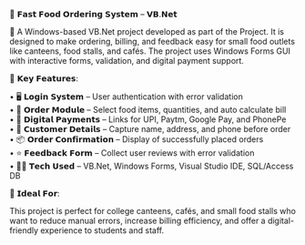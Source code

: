 🍔 𝗙𝗮𝘀𝘁 𝗙𝗼𝗼𝗱 𝗢𝗿𝗱𝗲𝗿𝗶𝗻𝗴 𝗦𝘆𝘀𝘁𝗲𝗺 – 𝗩𝗕.𝗡𝗲𝘁

🚀 A Windows-based VB.Net project developed as part of the Project. It is designed to make ordering, billing, and feedback easy for small food outlets like canteens, food stalls, and cafés. The project uses Windows Forms GUI with interactive forms, validation, and digital payment support.

🔧 𝗞𝗲𝘆 𝗙𝗲𝗮𝘁𝘂𝗿𝗲𝘀:

• 🖥 𝗟𝗼𝗴𝗶𝗻 𝗦𝘆𝘀𝘁𝗲𝗺 –  User authentication with error validation <br>
• 🍟 𝗢𝗿𝗱𝗲𝗿 𝗠𝗼𝗱𝘂𝗹𝗲 – Select food items, quantities, and auto calculate bill <br>
• 💸 𝗗𝗶𝗴𝗶𝘁𝗮𝗹 𝗣𝗮𝘆𝗺𝗲𝗻𝘁𝘀 –  Links for UPI, Paytm, Google Pay, and PhonePe <br>
• 📝 𝗖𝘂𝘀𝘁𝗼𝗺𝗲𝗿 𝗗𝗲𝘁𝗮𝗶𝗹𝘀 – Capture name, address, and phone before order <br>
• 📦 𝗢𝗿𝗱𝗲𝗿 𝗖𝗼𝗻𝗳𝗶𝗿𝗺𝗮𝘁𝗶𝗼𝗻 – Display of successfully placed orders <br>
• ⭐ 𝗙𝗲𝗲𝗱𝗯𝗮𝗰𝗸 𝗙𝗼𝗿𝗺 –  Collect user reviews with error validation <br>
• 👨‍💻 𝗧𝗲𝗰𝗵 𝗨𝘀𝗲𝗱 – VB.Net, Windows Forms, Visual Studio IDE, SQL/Access DB <br>

🎯 𝗜𝗱𝗲𝗮𝗹 𝗙𝗼𝗿:

This project is perfect for college canteens, cafés, and small food stalls who want to reduce manual errors, increase billing efficiency, and offer a digital-friendly experience to students and staff.
